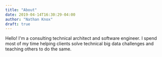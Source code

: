 ```yaml
---
title: "About"
date: 2019-04-14T16:30:29-04:00
author: "Nathan Knox"
draft: true
---
```

Hello! I'm a consulting technical architect and software engineer. I spend
most of my time helping clients solve technical big data challenges and
teaching others to do the same.
